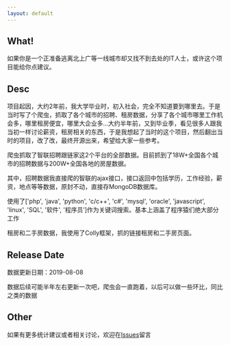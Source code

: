 ```yaml
---
layout: default
---
```



## What!

如果你是一个正准备逃离北上广等一线城市却又找不到去处的IT人士，或许这个项目能给你点建议。

## Desc

项目起因，大约2年前，我大学毕业时，初入社会，完全不知道要到哪里去。于是当时写了个爬虫，抓取了各个城市的招聘、租房数据，分享了各个城市哪里工作机会多，哪里租房便宜，哪里大企业多...大约半年前，又到毕业季，看见很多人跟我当初一样讨论薪资，租房相关的东西，于是我想起了当时的这个项目，然后翻出当时的项目，改了改，最终开源出来，希望给大家一些参考。

爬虫抓取了智联招聘跟链家这2个平台的全部数据。目前抓到了18W+全国各个城市的招聘数据与200W+全国各地的房屋数据。

其中，招聘数据我直接爬的智联的ajax接口，接口返回中包括学历，工作经验，薪资，地点等等数据，原封不动，直接存MongoDB数据库。

使用了['php', 'java', 'python', 'c/c++', 'c#', 'mysql', 'oracle', 'javascript', 'linux', 'SQL', '软件', '程序员']作为关键词搜索。基本上涵盖了程序猿们绝大部分工作

租房和二手房数据，我使用了Colly框架，抓的链接租房和二手房页面。

## Release Date

数据更新日期：2019-08-08

数据后续可能半年左右更新一次吧，爬虫会一直跑着，以后可以做一些环比，同比之类的数据

## Other

如果有更多统计建议或者相关讨论，欢迎在[Issues](https://github.com/Jinnrry/getAwayBSG/issues)留言